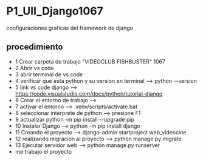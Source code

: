 # P1_UII_Django1067
configuraciones graficas del framework de django
## procedimiento
- 1 Crear carpeta de trabajo "VIDEOCLUB FISHBUSTER" 1067
- 2 Abrir vs code
- 3 abrir terminal de vs code
- 4 verificar que esta python y su version en terminal --> python --version
- 5 link vs code django --> https://code.visualstudio.com/docs/python/tutorial-django
- 6 Crear el entorno de trabajo -->
- 7 activar el entorno --> .venv/scripts/activate.bat
- 8 seleccionar interprete de python --> presione F1
- 9 actualizar python -m pip install --upgrade pip
- 10 Instalar Django -->  python -m pip install django
- 11 Creando el proyecto --> django-admin startproject web_videocine .
- 12 realizando migracion al proyecto --> python manage.py migrate
- 13 Ejecutar servidor web -->  python manage.py runserver
- me trabajo el proyecto

